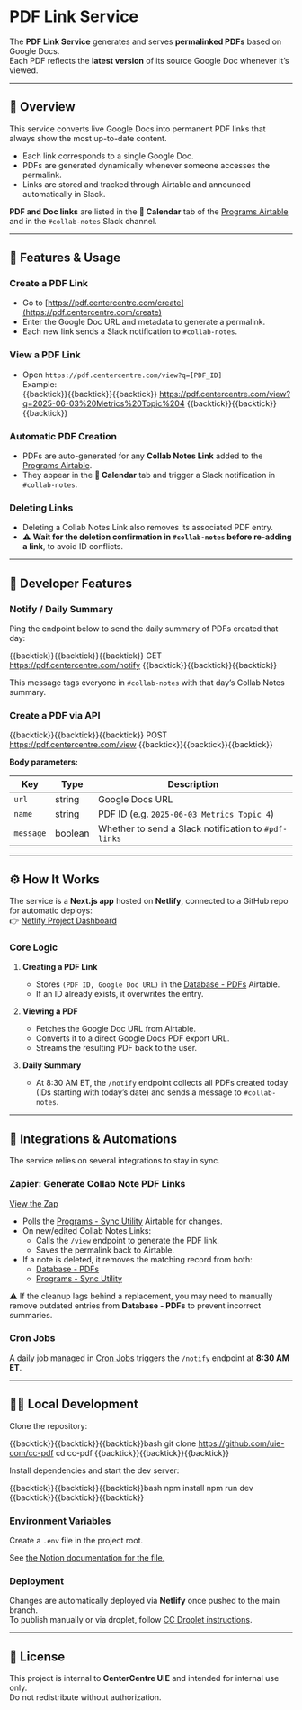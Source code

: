 # PDF Link Service

The **PDF Link Service** generates and serves **permalinked PDFs** based on Google Docs.  
Each PDF reflects the **latest version** of its source Google Doc whenever it’s viewed.

---

## 🧭 Overview

This service converts live Google Docs into permanent PDF links that always show the most up-to-date content.

- Each link corresponds to a single Google Doc.  
- PDFs are generated dynamically whenever someone accesses the permalink.  
- Links are stored and tracked through Airtable and announced automatically in Slack.

**PDF and Doc links** are listed in the **📆 Calendar** tab of the [Programs Airtable](https://www.notion.so/Programs-209903316fdd80059f54df4f1db886da?pvs=21) and in the `#collab-notes` Slack channel.

---

## 🚀 Features & Usage

### Create a PDF Link

- Go to [https://pdf.centercentre.com/create](https://pdf.centercentre.com/create)
- Enter the Google Doc URL and metadata to generate a permalink.
- Each new link sends a Slack notification to `#collab-notes`.

### View a PDF Link

- Open `https://pdf.centercentre.com/view?q=[PDF_ID]`  
  Example:  
  {{backtick}}{{backtick}}{{backtick}}
  https://pdf.centercentre.com/view?q=2025-06-03%20Metrics%20Topic%204
  {{backtick}}{{backtick}}{{backtick}}

### Automatic PDF Creation

- PDFs are auto-generated for any **Collab Notes Link** added to the [Programs Airtable](https://www.notion.so/Programs-209903316fdd80059f54df4f1db886da?pvs=21).  
- They appear in the **📆 Calendar** tab and trigger a Slack notification in `#collab-notes`.

### Deleting Links

- Deleting a Collab Notes Link also removes its associated PDF entry.  
- ⚠️ **Wait for the deletion confirmation in `#collab-notes` before re-adding a link**, to avoid ID conflicts.

---

## 🧩 Developer Features

### Notify / Daily Summary

Ping the endpoint below to send the daily summary of PDFs created that day:

{{backtick}}{{backtick}}{{backtick}}
GET https://pdf.centercentre.com/notify
{{backtick}}{{backtick}}{{backtick}}

This message tags everyone in `#collab-notes` with that day’s Collab Notes summary.

### Create a PDF via API

{{backtick}}{{backtick}}{{backtick}}
POST https://pdf.centercentre.com/view
{{backtick}}{{backtick}}{{backtick}}

**Body parameters:**

| Key | Type | Description |
|-----|------|-------------|
| `url` | string | Google Docs URL |
| `name` | string | PDF ID (e.g. `2025-06-03 Metrics Topic 4`) |
| `message` | boolean | Whether to send a Slack notification to `#pdf-links` |

---

## ⚙️ How It Works

The service is a **Next.js app** hosted on **Netlify**, connected to a GitHub repo for automatic deploys:  
👉 [Netlify Project Dashboard](https://app.netlify.com/projects/uie-pdf/overview)

### Core Logic

1. **Creating a PDF Link**
   - Stores `(PDF ID, Google Doc URL)` in the [Database - PDFs](https://www.notion.so/Database-PDFs-209903316fdd801992c5e4039a6f2474?pvs=21) Airtable.
   - If an ID already exists, it overwrites the entry.

2. **Viewing a PDF**
   - Fetches the Google Doc URL from Airtable.
   - Converts it to a direct Google Docs PDF export URL.
   - Streams the resulting PDF back to the user.

3. **Daily Summary**
   - At 8:30 AM ET, the `/notify` endpoint collects all PDFs created today (IDs starting with today’s date) and sends a message to `#collab-notes`.

---

## 🔁 Integrations & Automations

The service relies on several integrations to stay in sync.

### Zapier: Generate Collab Note PDF Links
[View the Zap](https://zapier.com/editor/299280482/published?conversationId=c5eddf5d-1b65-4586-8dd5-9c0f38ba6bdd)

- Polls the [Programs - Sync Utility](https://www.notion.so/Programs-Sync-Utility-209903316fdd802b96adeeb413b0a7ff?pvs=21) Airtable for changes.  
- On new/edited Collab Notes Links:
  - Calls the `/view` endpoint to generate the PDF link.
  - Saves the permalink back to Airtable.
- If a note is deleted, it removes the matching record from both:
  - [Database - PDFs](https://www.notion.so/Database-PDFs-209903316fdd801992c5e4039a6f2474?pvs=21)
  - [Programs - Sync Utility](https://www.notion.so/Programs-Sync-Utility-209903316fdd802b96adeeb413b0a7ff?pvs=21)

⚠️ If the cleanup lags behind a replacement, you may need to manually remove outdated entries from **Database - PDFs** to prevent incorrect summaries.

### Cron Jobs

A daily job managed in [Cron Jobs](https://www.notion.so/Cron-Jobs-285903316fdd80ef9cd5c5ec8827e512?pvs=21) triggers the `/notify` endpoint at **8:30 AM ET**.

---

## 🧑‍💻 Local Development

Clone the repository:

{{backtick}}{{backtick}}{{backtick}}bash
git clone https://github.com/uie-com/cc-pdf
cd cc-pdf
{{backtick}}{{backtick}}{{backtick}}

Install dependencies and start the dev server:

{{backtick}}{{backtick}}{{backtick}}bash
npm install
npm run dev
{{backtick}}{{backtick}}{{backtick}}

### Environment Variables

Create a `.env` file in the project root.

See [the Notion documentation for the file.](https://www.notion.so/centercentre/PDF-Link-Service-21b903316fdd80dba9a2ec36af271f02?source=copy_link)

### Deployment

Changes are automatically deployed via **Netlify** once pushed to the main branch.  
To publish manually or via droplet, follow [CC Droplet instructions](https://www.notion.so/CC-Droplet-285903316fdd808f9d2def5d7f44c9a8?pvs=21).

---

## 🧾 License

This project is internal to **CenterCentre UIE** and intended for internal use only.  
Do not redistribute without authorization.